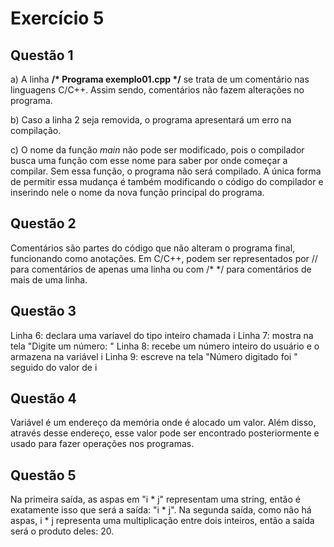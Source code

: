 # Exercício 5

## Questão 1

a) A linha __/* Programa exemplo01.cpp */__ se trata de um comentário nas linguagens C/C++. Assim sendo, comentários não fazem
alterações no programa.

b) Caso a linha 2 seja removida, o programa apresentará um erro na compilação.

c) O nome da função _main_ não pode ser modificado, pois o compilador busca uma função com esse nome para saber por onde começar
a compilar. Sem essa função, o programa não será compilado. A única forma de permitir essa mudança é também modificando o código do compilador e inserindo nele o nome da nova função principal do programa.

## Questão 2

Comentários são partes do código que não alteram o programa final, funcionando como anotações. Em C/C++, podem ser representados por // para comentários de apenas uma linha ou com \/*  \*/ para comentários de mais de uma linha.

## Questão 3

Linha 6: declara uma varíavel do tipo inteiro chamada i
Linha 7: mostra na tela "Digite um número: "
Linha 8: recebe um número inteiro do usuário e o armazena na variável i
Linha 9: escreve na tela "Número digitado foi " seguido do valor de i

## Questão 4

Variável é um endereço da memória onde é alocado um valor. Além disso, através desse endereço, esse valor pode ser encontrado
posteriormente e usado para fazer operações nos programas.

## Questão 5

Na primeira saída, as aspas em "i * j" representam uma string, então é exatamente isso que será a saída: "i * j".
Na segunda saída, como não há aspas, i * j representa uma multiplicação entre dois inteiros, então a saída será o produto deles: 20.














